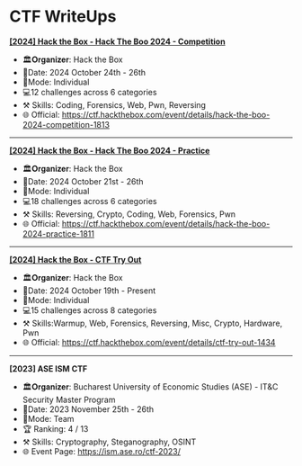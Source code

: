 # CTF WriteUps
**[[2024] Hack the Box - Hack The Boo 2024 - Competition]()**<br>
- 🏛️𝐎𝐫𝐠𝐚𝐧𝐢𝐳𝐞𝐫: Hack the Box
- 📅Date: 2024 October 24th - 26th
- 💪Mode: Individual
- 💻12 challenges across 6 categories
- ⚒️ Skills: Coding, Forensics, Web, Pwn, Reversing
- 🌐 Official: https://ctf.hackthebox.com/event/details/hack-the-boo-2024-competition-1813
<hr>

**[[2024] Hack the Box - Hack The Boo 2024 - Practice](https://github.com/Adriana-Giol/CTF-WriteUps/blob/main/%5B2024%5D%20Hack%20the%20Box%20-%20Hack%20The%20Boo%202024%20-%20Practice/Documentation/Readme.md)**<br>
- 🏛️𝐎𝐫𝐠𝐚𝐧𝐢𝐳𝐞𝐫: Hack the Box
- 📅Date: 2024 October 21st - 26th
- 💪Mode: Individual
- 💻18 challenges across 6 categories
- ⚒️ Skills: Reversing, Crypto, Coding, Web, Forensics, Pwn
- 🌐 Official: https://ctf.hackthebox.com/event/details/hack-the-boo-2024-practice-1811
<hr>

**[[2024] Hack the Box - CTF Try Out](https://github.com/Adriana-Giol/CTF-WriteUps/tree/main/%5B2024%5D%20Hack%20the%20Box%20-%20CTF%20Try%20Out/Documentation)** <br>
- 🏛️𝐎𝐫𝐠𝐚𝐧𝐢𝐳𝐞𝐫: Hack the Box
- 📅Date: 2024 October 19th - Present
- 💪Mode: Individual
- 💻15 challenges across 8 categories
- ⚒️ Skills:Warmup, Web, Forensics, Reversing, Misc, Crypto, Hardware, Pwn 
- 🌐 Official: https://ctf.hackthebox.com/event/details/ctf-try-out-1434
<hr>

**[2023] ASE ISM CTF** <br>
- 🏛️𝐎𝐫𝐠𝐚𝐧𝐢𝐳𝐞𝐫: Bucharest University of Economic Studies (ASE) - IT&C Security Master Program
- 📅Date: 2023 November 25th - 26th
- 💪Mode: Team
- 🏆 Ranking: 4 / 13
- ⚒️ Skills: Cryptography, Steganography, OSINT
- 🌐 Event Page: https://ism.ase.ro/ctf-2023/
